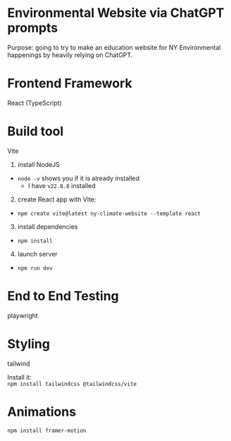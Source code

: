 # Environmental Website via ChatGPT prompts
Purpose: going to try to make an education website for NY Environmental happenings by heavily relying on ChatGPT. 

# Frontend Framework

React (TypeScript)

# Build tool 
Vite  
1. install NodeJS
  - `node -v` shows you if it is already installed
    - I have `v22.8.0` installed

2. create React app with Vite:
- `npm create vite@latest ny-climate-website --template react`

3. install dependencies
- `npm install`

4. launch server 
- `npm run dev` 

# End to End Testing 
playwright 

# Styling 
tailwind 

Install it:  
`npm install tailwindcss @tailwindcss/vite`


# Animations 

`npm install framer-motion`





